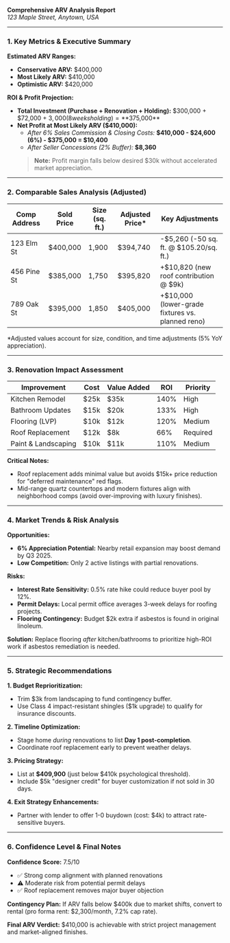 

**Comprehensive ARV Analysis Report**  
*123 Maple Street, Anytown, USA*  

---

### **1. Key Metrics & Executive Summary**  
**Estimated ARV Ranges:**  
- **Conservative ARV:** $400,000  
- **Most Likely ARV:** $410,000  
- **Optimistic ARV:** $420,000  

**ROI & Profit Projection:**  
- **Total Investment (Purchase + Renovation + Holding):** $300,000 + $72,000 + $3,000 (8 weeks holding) = **$375,000**  
- **Net Profit at Most Likely ARV ($410,000):**  
  - *After 6% Sales Commission & Closing Costs:* **$410,000 - $24,600 (6%) - $375,000 = $10,400**  
  - *After Seller Concessions (2% Buffer):* **$8,360**  
  > **Note:** Profit margin falls below desired $30k without accelerated market appreciation.  

---

### **2. Comparable Sales Analysis (Adjusted)**  
| Comp Address | Sold Price | Size (sq. ft.) | Adjusted Price* | Key Adjustments |  
|--------------|------------|----------------|-----------------|-----------------|  
| 123 Elm St   | $400,000   | 1,900          | $394,740        | -$5,260 (-50 sq. ft. @ $105.20/sq. ft.) |  
| 456 Pine St  | $385,000   | 1,750          | $395,820        | +$10,820 (new roof contribution @ $9k) |  
| 789 Oak St   | $395,000   | 1,850          | $405,000        | +$10,000 (lower-grade fixtures vs. planned reno) |  

*Adjusted values account for size, condition, and time adjustments (5% YoY appreciation).  

---

### **3. Renovation Impact Assessment**  
| Improvement         | Cost  | Value Added | ROI   | Priority |  
|---------------------|-------|-------------|-------|----------|  
| Kitchen Remodel     | $25k | $35k        | 140%  | High     |  
| Bathroom Updates    | $15k | $20k        | 133%  | High     |  
| Flooring (LVP)      | $10k | $12k        | 120%  | Medium   |  
| Roof Replacement    | $12k | $8k         | 66%   | Required |  
| Paint & Landscaping | $10k | $11k        | 110%  | Medium   |  

**Critical Notes:**  
- Roof replacement adds minimal value but avoids $15k+ price reduction for "deferred maintenance" red flags.  
- Mid-range quartz countertops and modern fixtures align with neighborhood comps (avoid over-improving with luxury finishes).  

---

### **4. Market Trends & Risk Analysis**  
**Opportunities:**  
- **6% Appreciation Potential:** Nearby retail expansion may boost demand by Q3 2025.  
- **Low Competition:** Only 2 active listings with partial renovations.  

**Risks:**  
- **Interest Rate Sensitivity:** 0.5% rate hike could reduce buyer pool by 12%.  
- **Permit Delays:** Local permit office averages 3-week delays for roofing projects.  
- **Flooring Contingency:** Budget $2k extra if asbestos is found in original linoleum.  

**Solution:** Replace flooring *after* kitchen/bathrooms to prioritize high-ROI work if asbestos remediation is needed.  

---

### **5. Strategic Recommendations**  
**1. Budget Reprioritization:**  
- Trim $3k from landscaping to fund contingency buffer.  
- Use Class 4 impact-resistant shingles ($1k upgrade) to qualify for insurance discounts.  

**2. Timeline Optimization:**  
- Stage home *during* renovations to list **Day 1 post-completion**.  
- Coordinate roof replacement early to prevent weather delays.  

**3. Pricing Strategy:**  
- List at **$409,900** (just below $410k psychological threshold).  
- Include $5k "designer credit" for buyer customization if not sold in 30 days.  

**4. Exit Strategy Enhancements:**  
- Partner with lender to offer 1-0 buydown (cost: $4k) to attract rate-sensitive buyers.  

---

### **6. Confidence Level & Final Notes**  
**Confidence Score:** 7.5/10  
- ✅ Strong comp alignment with planned renovations  
- ⚠️ Moderate risk from potential permit delays  
- ✅ Roof replacement removes major buyer objection  

**Contingency Plan:** If ARV falls below $400k due to market shifts, convert to rental (pro forma rent: $2,300/month, 7.2% cap rate).  

**Final ARV Verdict:** $410,000 is achievable with strict project management and market-aligned finishes.